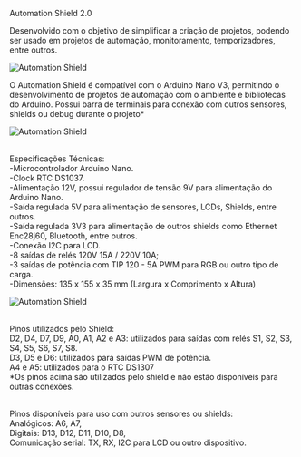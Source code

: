 Automation Shield 2.0

Desenvolvido com o objetivo de simplificar a criação de projetos, podendo ser usado em projetos de automação, monitoramento, temporizadores, entre outros.

![Automation Shield](http://3.bp.blogspot.com/-tUIESfmex6M/VZfqfbg-T2I/AAAAAAAAI8g/ukoQPzPiwzs/s1600/Placa1.jpg)

O Automation Shield é compatível com o Arduino Nano V3, permitindo o desenvolvimento de projetos de automação com o ambiente e bibliotecas do Arduino. Possui barra de terminais para conexão com outros sensores, shields ou debug durante o projeto*

![Automation Shield](http://2.bp.blogspot.com/-ia_gy6bF44Y/VZfqfWygdAI/AAAAAAAAI8k/zY9wAbj3J4w/s1600/Placa2.jpg)

<br>Especificações Técnicas:
<br>-Microcontrolador Arduino Nano.
<br>-Clock RTC DS1037.
<br>-Alimentação 12V, possui regulador de tensão 9V para alimentação do Arduino Nano.
<br>-Saída regulada 5V para alimentação de sensores, LCDs, Shields, entre outros.
<br>-Saída regulada 3V3 para alimentação de outros shields como Ethernet Enc28j60, Bluetooth, entre outros.
<br>-Conexão I2C para LCD.
<br>-8 saídas de relés 120V 15A / 220V 10A;
<br>-3 saídas de potência com TIP 120 - 5A PWM para RGB ou outro tipo de carga.
<br>-Dimensões: 135 x 155 x 35 mm (Largura x Comprimento x Altura)
  
![Automation Shield](http://4.bp.blogspot.com/-bpQSxqHV7HQ/VZXDbfkLriI/AAAAAAAAI7o/HSLuzIuipSA/s1600/AutomationHomePCB.png)

<br>Pinos utilizados pelo Shield:
<br>D2, D4, D7, D9, A0, A1, A2 e A3: utilizados para saídas com relés S1, S2, S3, S4, S5, S6, S7, S8. 
<br>D3, D5 e D6: utilizados para saídas PWM de potência. 
<br>A4 e A5: utilizados para o RTC DS1307 
<br>*Os pinos acima são utilizados pelo shield e não estão disponíveis para outras conexões. 

<br>Pinos disponíveis para uso com outros sensores ou shields:
<br>Analógicos: A6, A7, 
<br>Digitais: D13, D12, D11, D10, D8, 
<br>Comunicação serial: TX, RX, I2C para LCD ou outro dispositivo.



